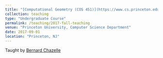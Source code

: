 ```yaml
---
title: "[Computational Geometry (COS 451)](https://www.cs.princeton.edu/courses/archive/fall17/cos451/)"
collection: teaching
type: "Undergraduate Course"
permalink: /teaching/2017-fall-teaching
venue: "Princeton University, Computer Science Department"
date: 2017-09-01
location: "Princeton, NJ"
---
```

Taught by <a href="https://www.cs.princeton.edu/~chazelle/">Bernard Chazelle</a>
